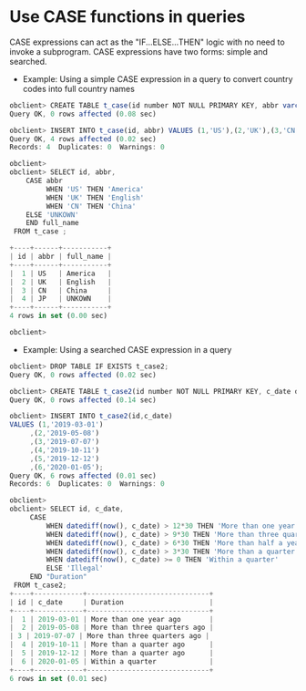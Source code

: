 Use CASE functions in queries 
==================================================



CASE expressions can act as the "IF...ELSE...THEN" logic with no need to invoke a subprogram. CASE expressions have two forms: simple and searched. 

* Example: Using a simple CASE expression in a query to convert country codes into full country names 




```javascript
obclient> CREATE TABLE t_case(id number NOT NULL PRIMARY KEY, abbr varchar(5));
Query OK, 0 rows affected (0.08 sec)

obclient> INSERT INTO t_case(id, abbr) VALUES (1,'US'),(2,'UK'),(3,'CN'),(4,'JP');
Query OK, 4 rows affected (0.02 sec)
Records: 4  Duplicates: 0  Warnings: 0

obclient>
obclient> SELECT id, abbr,
    CASE abbr
         WHEN 'US' THEN 'America'
         WHEN 'UK' THEN 'English'
         WHEN 'CN' THEN 'China'
    ELSE 'UNKOWN'
    END full_name
 FROM t_case ;

+----+------+-----------+
| id | abbr | full_name |
+----+------+-----------+
|  1 | US   | America   |
|  2 | UK   | English   |
|  3 | CN   | China     |
|  4 | JP   | UNKOWN    |
+----+------+-----------+
4 rows in set (0.00 sec)

obclient>
```





* Example: Using a searched CASE expression in a query




```javascript
obclient> DROP TABLE IF EXISTS t_case2;
Query OK, 0 rows affected (0.02 sec)

obclient> CREATE TABLE t_case2(id number NOT NULL PRIMARY KEY, c_date date );
Query OK, 0 rows affected (0.14 sec)

obclient> INSERT INTO t_case2(id,c_date) 
VALUES (1,'2019-03-01')
     ,(2,'2019-05-08')
     ,(3,'2019-07-07')
     ,(4,'2019-10-11')
     ,(5,'2019-12-12')
     ,(6,'2020-01-05');
Query OK, 6 rows affected (0.01 sec)
Records: 6  Duplicates: 0  Warnings: 0

obclient>
obclient> SELECT id, c_date,
     CASE
         WHEN datediff(now(), c_date) > 12*30 THEN 'More than one year ago'
         WHEN datediff(now(), c_date) > 9*30 THEN 'More than three quarters ago'
         WHEN datediff(now(), c_date) > 6*30 THEN 'More than half a year ago'
         WHEN datediff(now(), c_date) > 3*30 THEN 'More than a quarter ago'
         WHEN datediff(now(), c_date) >= 0 THEN 'Within a quarter'
         ELSE 'Illegal'
     END "Duration"
 FROM t_case2;
+----+------------+------------------------------+
| id | c_date     | Duration                     |
+----+------------+------------------------------+
|  1 | 2019-03-01 | More than one year ago       |
|  2 | 2019-05-08 | More than three quarters ago |
| 3 | 2019-07-07 | More than three quarters ago |
|  4 | 2019-10-11 | More than a quarter ago      |
|  5 | 2019-12-12 | More than a quarter ago      |
|  6 | 2020-01-05 | Within a quarter             |
+----+------------+------------------------------+
6 rows in set (0.01 sec)
```


